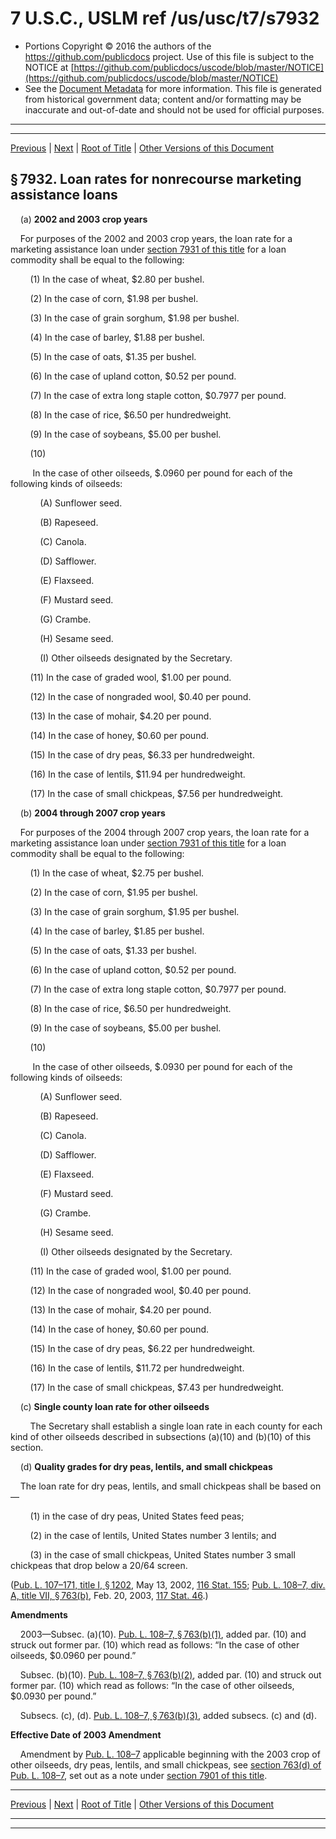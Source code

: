 ---
---

# 7 U.S.C., USLM ref /us/usc/t7/s7932

* Portions Copyright © 2016 the authors of the https://github.com/publicdocs project.
  Use of this file is subject to the NOTICE at [https://github.com/publicdocs/uscode/blob/master/NOTICE](https://github.com/publicdocs/uscode/blob/master/NOTICE)
* See the [Document Metadata](././../../../../..//README.md) for more information.
  This file is generated from historical government data; content and/or formatting may be inaccurate and out-of-date and should not be used for official purposes.

----------
----------

[Previous](./../../../../..//us/usc/t7/ch106/schII/m__us_usc_t7_s7931.md) | [Next](./../../../../..//us/usc/t7/ch106/schII/m__us_usc_t7_s7933.md) | [Root of Title](./../../../../../) | [Other Versions of this Document](https://publicdocs.github.io/go/links?ns=uslm&ref=%2Fus%2Fusc%2Ft7%2Fs7932)

## § 7932. Loan rates for nonrecourse marketing assistance loans

    (a) __2002 and 2003 crop years__ 

    For purposes of the 2002 and 2003 crop years, the loan rate for a marketing assistance loan under [section 7931 of this title][/us/usc/t7/s7931] for a loan commodity shall be equal to the following:

        (1) In the case of wheat, $2.80 per bushel.

        (2) In the case of corn, $1.98 per bushel.

        (3) In the case of grain sorghum, $1.98 per bushel.

        (4) In the case of barley, $1.88 per bushel.

        (5) In the case of oats, $1.35 per bushel.

        (6) In the case of upland cotton, $0.52 per pound.

        (7) In the case of extra long staple cotton, $0.7977 per pound.

        (8) In the case of rice, $6.50 per hundredweight.

        (9) In the case of soybeans, $5.00 per bushel.

        (10)

         In the case of other oilseeds, $.0960 per pound for each of the following kinds of oilseeds:

            (A) Sunflower seed.

            (B) Rapeseed.

            (C) Canola.

            (D) Safflower.

            (E) Flaxseed.

            (F) Mustard seed.

            (G) Crambe.

            (H) Sesame seed.

            (I) Other oilseeds designated by the Secretary.

        (11) In the case of graded wool, $1.00 per pound.

        (12) In the case of nongraded wool, $0.40 per pound.

        (13) In the case of mohair, $4.20 per pound.

        (14) In the case of honey, $0.60 per pound.

        (15) In the case of dry peas, $6.33 per hundredweight.

        (16) In the case of lentils, $11.94 per hundredweight.

        (17) In the case of small chickpeas, $7.56 per hundredweight.

    (b) __2004 through 2007 crop years__ 

    For purposes of the 2004 through 2007 crop years, the loan rate for a marketing assistance loan under [section 7931 of this title][/us/usc/t7/s7931] for a loan commodity shall be equal to the following:

        (1) In the case of wheat, $2.75 per bushel.

        (2) In the case of corn, $1.95 per bushel.

        (3) In the case of grain sorghum, $1.95 per bushel.

        (4) In the case of barley, $1.85 per bushel.

        (5) In the case of oats, $1.33 per bushel.

        (6) In the case of upland cotton, $0.52 per pound.

        (7) In the case of extra long staple cotton, $0.7977 per pound.

        (8) In the case of rice, $6.50 per hundredweight.

        (9) In the case of soybeans, $5.00 per bushel.

        (10)

         In the case of other oilseeds, $.0930 per pound for each of the following kinds of oilseeds:

            (A) Sunflower seed.

            (B) Rapeseed.

            (C) Canola.

            (D) Safflower.

            (E) Flaxseed.

            (F) Mustard seed.

            (G) Crambe.

            (H) Sesame seed.

            (I) Other oilseeds designated by the Secretary.

        (11) In the case of graded wool, $1.00 per pound.

        (12) In the case of nongraded wool, $0.40 per pound.

        (13) In the case of mohair, $4.20 per pound.

        (14) In the case of honey, $0.60 per pound.

        (15) In the case of dry peas, $6.22 per hundredweight.

        (16) In the case of lentils, $11.72 per hundredweight.

        (17) In the case of small chickpeas, $7.43 per hundredweight.

    (c) __Single county loan rate for other oilseeds__ 

        The Secretary shall establish a single loan rate in each county for each kind of other oilseeds described in subsections (a)(10) and (b)(10) of this section.

    (d) __Quality grades for dry peas, lentils, and small chickpeas__ 

    The loan rate for dry peas, lentils, and small chickpeas shall be based on—

        (1) in the case of dry peas, United States feed peas;

        (2) in the case of lentils, United States number 3 lentils; and

        (3) in the case of small chickpeas, United States number 3 small chickpeas that drop below a 20/64 screen.

([Pub. L. 107–171, title I, § 1202][/us/pl/107/171/s1202], May 13, 2002, [116 Stat. 155][/us/stat/116/155]; [Pub. L. 108–7, div. A, title VII, § 763(b)][/us/pl/108/7/s763/b], Feb. 20, 2003, [117 Stat. 46][/us/stat/117/46].)

 __Amendments__ 

    2003—Subsec. (a)(10). [Pub. L. 108–7, § 763(b)(1)][/us/pl/108/7/s763/b/1], added par. (10) and struck out former par. (10) which read as follows: “In the case of other oilseeds, $0.0960 per pound.”

    Subsec. (b)(10). [Pub. L. 108–7, § 763(b)(2)][/us/pl/108/7/s763/b/2], added par. (10) and struck out former par. (10) which read as follows: “In the case of other oilseeds, $0.0930 per pound.”

    Subsecs. (c), (d). [Pub. L. 108–7, § 763(b)(3)][/us/pl/108/7/s763/b/3], added subsecs. (c) and (d).

 __Effective Date of 2003 Amendment__ 

    Amendment by [Pub. L. 108–7][/us/pl/108/7] applicable beginning with the 2003 crop of other oilseeds, dry peas, lentils, and small chickpeas, see [section 763(d) of Pub. L. 108–7][/us/pl/108/7/s763/d], set out as a note under [section 7901 of this title][/us/usc/t7/s7901].

----------

[Previous](./../../../../..//us/usc/t7/ch106/schII/m__us_usc_t7_s7931.md) | [Next](./../../../../..//us/usc/t7/ch106/schII/m__us_usc_t7_s7933.md) | [Root of Title](./../../../../../) | [Other Versions of this Document](https://publicdocs.github.io/go/links?ns=uslm&ref=%2Fus%2Fusc%2Ft7%2Fs7932)

----------
----------

[/us/usc/t7/s7931]: https://publicdocs.github.io/go/links?ns=uslm&ref=%2Fus%2Fusc%2Ft7%2Fs7931
[/us/usc/t7/s7931]: https://publicdocs.github.io/go/links?ns=uslm&ref=%2Fus%2Fusc%2Ft7%2Fs7931
[/us/pl/107/171/s1202]: https://publicdocs.github.io/go/links?ns=uslm&ref=%2Fus%2Fpl%2F107%2F171%2Fs1202
[/us/stat/116/155]: https://publicdocs.github.io/go/links?ns=uslm&ref=%2Fus%2Fstat%2F116%2F155
[/us/pl/108/7/s763/b]: https://publicdocs.github.io/go/links?ns=uslm&ref=%2Fus%2Fpl%2F108%2F7%2Fs763%2Fb
[/us/stat/117/46]: https://publicdocs.github.io/go/links?ns=uslm&ref=%2Fus%2Fstat%2F117%2F46
[/us/pl/108/7/s763/b/1]: https://publicdocs.github.io/go/links?ns=uslm&ref=%2Fus%2Fpl%2F108%2F7%2Fs763%2Fb%2F1
[/us/pl/108/7/s763/b/2]: https://publicdocs.github.io/go/links?ns=uslm&ref=%2Fus%2Fpl%2F108%2F7%2Fs763%2Fb%2F2
[/us/pl/108/7/s763/b/3]: https://publicdocs.github.io/go/links?ns=uslm&ref=%2Fus%2Fpl%2F108%2F7%2Fs763%2Fb%2F3
[/us/pl/108/7]: https://publicdocs.github.io/go/links?ns=uslm&ref=%2Fus%2Fpl%2F108%2F7
[/us/pl/108/7/s763/d]: https://publicdocs.github.io/go/links?ns=uslm&ref=%2Fus%2Fpl%2F108%2F7%2Fs763%2Fd
[/us/usc/t7/s7901]: https://publicdocs.github.io/go/links?ns=uslm&ref=%2Fus%2Fusc%2Ft7%2Fs7901


